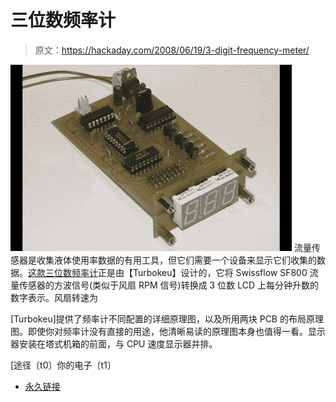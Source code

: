 # 三位数频率计

> 原文：<https://hackaday.com/2008/06/19/3-digit-frequency-meter/>

![](img/5e2fe89bad5680569ecb21784fe58b27.png)
流量传感器是收集液体使用率数据的有用工具，但它们需要一个设备来显示它们收集的数据。[这款三位数频率计](http://www.turbokeu.com/myprojects/flowmeter.htm)正是由【Turbokeu】设计的，它将 Swissflow SF800 流量传感器的方波信号(类似于风扇 RPM 信号)转换成 3 位数 LCD 上每分钟升数的数字表示。风扇转速为

[Turbokeu]提供了频率计不同配置的详细原理图，以及所用两块 PCB 的布局原理图。即使你对频率计没有直接的用途，他清晰易读的原理图本身也值得一看。显示器安装在塔式机箱的前面，与 CPU 速度显示器并排。

[途径〔t0〕你的电子〔t1〕

*   [永久链接](http://www.turbokeu.com/myprojects/flowmeter.htm)